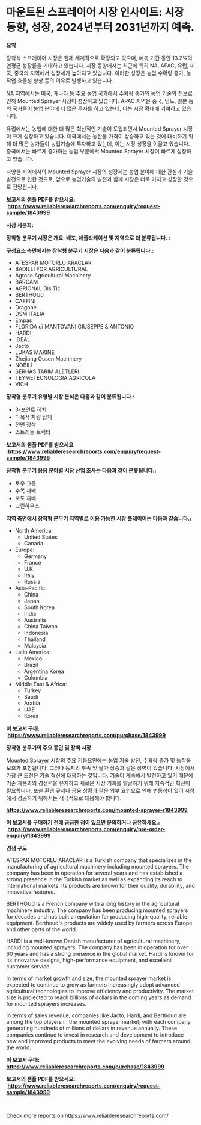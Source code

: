 <p><h1>마운트된 스프레이어 시장 인사이트: 시장 동향, 성장, 2024년부터 2031년까지 예측.</h1></p><p><strong>요약</strong></p>
<p><p>장착식 스프레이어 시장은 현재 세계적으로 확장되고 있으며, 예측 기간 동안 13.2%의 연평균 성장률을 기대하고 있습니다. 시장 동향에서는 최근에 특히 NA, APAC, 유럽, 미국, 중국의 지역에서 성장세가 높아지고 있습니다. 이러한 성장은 농업 수확량 증가, 농작업 효율성 향상 등의 이유로 발생하고 있습니다.</p><p>NA 지역에서는 미국, 캐나다 등 주요 농업 국가에서 수확량 증가와 농업 기술의 진보로 인해 Mounted Sprayer 시장이 성장하고 있습니다. APAC 지역은 중국, 인도, 일본 등의 국가들이 농업 분야에 더 많은 투자를 하고 있는데, 이는 시장 확대에 기여하고 있습니다. </p><p>유럽에서는 농업에 대한 더 많은 혁신적인 기술이 도입되면서 Mounted Sprayer 시장이 크게 성장하고 있습니다. 미국에서는 농산물 가격이 상승하고 있는 것에 대비하기 위해 더 많은 농가들이 농업기술에 투자하고 있는데, 이는 시장 성장을 이끌고 있습니다. 중국에서는 빠르게 증가하는 농업 부문에서 Mounted Sprayer 시장이 빠르게 성장하고 있습니다.</p><p>다양한 지역에서의 Mounted Sprayer 시장의 성장세는 농업 분야에 대한 관심과 기술 발전으로 인한 것으로, 앞으로 농업기술의 발전과 함께 시장은 더욱 커지고 성장할 것으로 전망됩니다.</p></p>
<p><strong>보고서의 샘플 PDF를 받으세요: &nbsp;<a href="https://www.reliableresearchreports.com/enquiry/request-sample/1843999">https://www.reliableresearchreports.com/enquiry/request-sample/1843999</a></strong></p>
<p><strong>시장 세분화:</strong></p>
<p><strong> 장착형 분무기 시장은 개요, 배포, 애플리케이션 및 지역으로 더 분류됩니다. :</strong></p>
<p><strong>구성요소 측면에서는 장착형 분무기 시장은 다음과 같이 분류됩니다.:</strong></p>
<p><ul><li>ATESPAR MOTORLU ARACLAR</li><li>BADILLI FOR AGRICULTURAL</li><li>Agrose Agricultural Machinery</li><li>BARGAM</li><li>AGRIONAL Dis Tic</li><li>BERTHOUd</li><li>CAFFINI</li><li>Dragone</li><li>DSM ITALIA</li><li>Empas</li><li>FLORIDA di MANTOVANI GIUSEPPE & ANTONIO</li><li>HARDI</li><li>IDEAL</li><li>Jacto</li><li>LUKAS MAKINE</li><li>Zhejiang Ousen Machinery</li><li>NOBILI</li><li>SERHAS TARIM ALETLERI</li><li>TEYMETECNOLOGIA AGRICOLA</li><li>VICH</li></ul></p>
<p><strong> 장착형 분무기 유형별 시장 분석은 다음과 같이 분류됩니다.:</strong></p>
<p><ul><li>3-포인트 히치</li><li>다목적 차량 탑재</li><li>전면 장착</li><li>스트래들 트랙터</li></ul></p>
<p><strong>보고서의 샘플 PDF를 받으세요 :<a href="https://www.reliableresearchreports.com/enquiry/request-sample/1843999">https://www.reliableresearchreports.com/enquiry/request-sample/1843999</a></strong></p>
<p><strong> 장착형 분무기 응용 분야별 시장 산업 조사는 다음과 같이 분류됩니다.:</strong></p>
<p><ul><li>로우 크롭</li><li>수목 재배</li><li>포도 재배</li><li>그린하우스</li></ul></p>
<p><strong>지역 측면에서 장착형 분무기 지역별로 이용 가능한 시장 플레이어는 다음과 같습니다.:</strong></p>
<p><ul>
    <li>
        North America:
        <ul>
            <li>United States</li>
            <li>Canada</li>
        </ul>
    </li>
    <li>
        Europe:
        <ul>
            <li>Germany</li>
            <li>France</li>
            <li>U.K.</li>
            <li>Italy</li>
            <li>Russia</li>
        </ul>
    </li>
    <li>
        Asia-Pacific:
        <ul>
            <li>China</li>
            <li>Japan</li>
            <li>South Korea</li>
            <li>India</li>
            <li>Australia</li>
            <li>China Taiwan</li>
            <li>Indonesia</li>
            <li>Thailand</li>
            <li>Malaysia</li>
        </ul>
    </li>
    <li>
        Latin America:
        <ul>
            <li>Mexico</li>
            <li>Brazil</li>
            <li>Argentina Korea</li>
            <li>Colombia</li>
        </ul>
    </li>
    <li>
        Middle East & Africa:
        <ul>
            <li>Turkey</li>
            <li>Saudi</li>
            <li>Arabia</li>
            <li>UAE</li>
            <li>Korea</li>
        </ul>
    </li>
    </ul></p>
<p><strong>이 보고서 구매: &nbsp;<a href="https://www.reliableresearchreports.com/purchase/1843999">https://www.reliableresearchreports.com/purchase/1843999</a></strong></p>
<p><strong>장착형 분무기의 주요 동인 및 장벽 시장</strong></p>
<p><p>Mounted Sprayer 시장의 주요 기동요인에는 농업 기술 발전, 수확량 증가 및 농작물 보호가 포함됩니다. 그러나 농지의 부족 및 물가 상승과 같은 장벽이 있습니다. 시장에서 가장 큰 도전은 기술 혁신에 대응하는 것입니다. 기술이 계속해서 발전하고 있기 때문에 기존 제품과의 경쟁력을 유지하고 새로운 시장 기회를 발굴하기 위해 지속적인 혁신이 필요합니다. 또한 환경 규제나 금융 상황과 같은 외부 요인으로 인해 변동성이 있어 시장에서 성공하기 위해서는 적극적으로 대응해야 합니다.</p></p>
<p><strong><a href="https://www.reliableresearchreports.com/mounted-sprayer-r1843999">https://www.reliableresearchreports.com/mounted-sprayer-r1843999</a></strong></p>
<p><strong>이 보고서를 구매하기 전에 궁금한 점이 있으면 문의하거나 공유하세요.: &nbsp;<a href="https://www.reliableresearchreports.com/enquiry/pre-order-enquiry/1843999">https://www.reliableresearchreports.com/enquiry/pre-order-enquiry/1843999</a></strong></p>
<p><strong>경쟁 구도</strong></p>
<p><p>ATESPAR MOTORLU ARACLAR is a Turkish company that specializes in the manufacturing of agricultural machinery including mounted sprayers. The company has been in operation for several years and has established a strong presence in the Turkish market as well as expanding its reach to international markets. Its products are known for their quality, durability, and innovative features.</p><p>BERTHOUd is a French company with a long history in the agricultural machinery industry. The company has been producing mounted sprayers for decades and has built a reputation for producing high-quality, reliable equipment. Berthoud's products are widely used by farmers across Europe and other parts of the world.</p><p>HARDI is a well-known Danish manufacturer of agricultural machinery, including mounted sprayers. The company has been in operation for over 60 years and has a strong presence in the global market. Hardi is known for its innovative designs, high-performance equipment, and excellent customer service.</p><p>In terms of market growth and size, the mounted sprayer market is expected to continue to grow as farmers increasingly adopt advanced agricultural technologies to improve efficiency and productivity. The market size is projected to reach billions of dollars in the coming years as demand for mounted sprayers increases.</p><p>In terms of sales revenue, companies like Jacto, Hardi, and Berthoud are among the top players in the mounted sprayer market, with each company generating hundreds of millions of dollars in revenue annually. These companies continue to invest in research and development to introduce new and improved products to meet the evolving needs of farmers around the world.</p></p>
<p><strong>이 보고서 구매: &nbsp; <a href="https://www.reliableresearchreports.com/purchase/1843999">https://www.reliableresearchreports.com/purchase/1843999</a></strong></p>
<p><strong>보고서의 샘플 PDF를 받으세요: &nbsp;<a href="https://www.reliableresearchreports.com/enquiry/request-sample/1843999">https://www.reliableresearchreports.com/enquiry/request-sample/1843999</a></strong><strong></strong></p>
<p>&nbsp;</p>
<p>Check more reports on https://www.reliableresearchreports.com/</p>